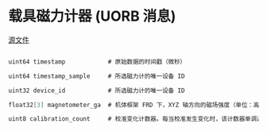 # 载具磁力计器 (UORB 消息)

[源文件](https://github.com/PX4/PX4-Autopilot/blob/main/msg/VehicleMagnetometer.msg)

```c

uint64 timestamp            # 原始数据的时间戳（微秒）

uint64 timestamp_sample     # 所选磁力计的唯一设备 ID

uint32 device_id            # 所选磁力计的唯一设备 ID

float32[3] magnetometer_ga  # 机体框架 FRD 下，XYZ 轴方向的磁场强度（单位：高斯）

uint8 calibration_count     # 校准变化计数器。每当校准发生变化时，该计数器单调递增。
```
